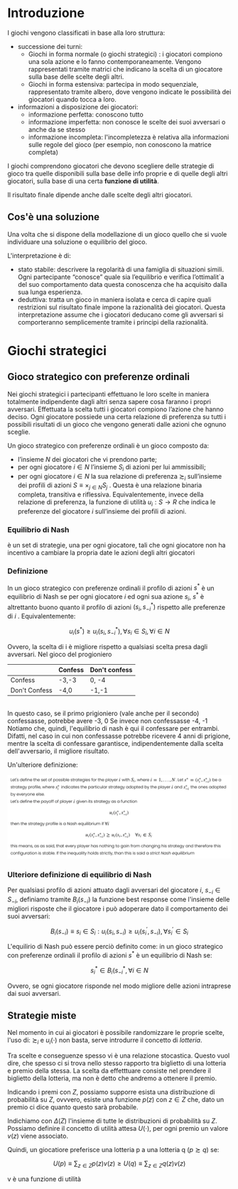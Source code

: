 # Introduzione
I giochi vengono classificati in base alla loro struttura:
- successione dei turni:
  - Giochi in forma normale (o giochi strategici) : i giocatori compiono una sola azione e lo fanno contemporaneamente. Vengono rappresentati tramite matrici che indicano la scelta di un giocatore sulla base delle scelte degli altri.
  - Giochi in forma estensiva: partecipa in modo sequenziale, rappresentato tramite albero, dove vengono indicate le possibilità dei giocatori quando tocca a loro. 
- informazioni a disposizione dei giocatori:
  - informazione perfetta: conoscono tutto
  - informazione imperfetta: non conosce le scelte dei suoi avversari o anche da se stesso 
  - informazione incompleta: l'incompletezza è relativa alla informazioni sulle regole del gioco (per esempio, non conoscono la matrice completa)


I giochi comprendono giocatori che devono scegliere delle strategie di gioco tra quelle disponibili sulla base delle info proprie e di quelle degli altri giocatori, sulla base di una certa $\textbf{funzione di utilità}$.

Il risultato finale dipende anche dalle scelte degli altri giocatori.


## Cos'è una soluzione

Una volta che si dispone della modellazione di un gioco quello che si vuole individuare una soluzione o equilibrio del gioco.

L'interpretazione è di:
- stato stabile: descrivere la regolarità di una famiglia di situazioni simili. Ogni partecipante “conosce” quale sia l’equilibrio e  verifica  l’ottimalit`a  del  suo  comportamento  data  questa  conoscenza  che  ha acquisito dalla sua lunga esperienza.
- deduttiva: tratta un gioco in maniera isolata e cerca di capire quali restrizioni sul risultato finale impone la razionalità dei giocatori. Questa interpretazione assume che i giocatori deducano come gli avversari si comporteranno semplicemente tramite i principi della razionalità.

# Giochi strategici

## Gioco strategico con preferenze ordinali

Nei giochi  strategici i partecipanti effettuano le loro scelte in maniera totalmente indipendente dagli altri senza sapere cosa faranno i propri avversari. Effettuata la scelta tutti i giocatori compiono l’azione che hanno deciso.
Ogni giocatore possiede una certa relazione di preferenza su tutti i possibili risultati di un gioco che vengono generati dalle azioni che ognuno sceglie. 

Un  gioco  strategico  con  preferenze  ordinali  è un  gioco  composto da:

- l’insieme $N$ dei giocatori che vi prendono parte;
- per ogni giocatore $i \in N$ l’insieme $S_i$ di azioni per lui ammissibili;
- per ogni giocatore $i \in N$ la  sua  relazione  di  preferenza  $\succsim_i$  sull’insieme dei  profili  di  azioni  $S  ≡ ×_{j∈N} S_j$ . Questa  è  una  relazione  binaria  completa, transitiva e riflessiva. Equivalentemente, invece della relazione di preferenza,  la  funzione  di  utilità  $u_i : S  → R$  che  indica  le  preferenze  del giocatore $i$ sull’insieme dei profili di azioni.

### Equilibrio di Nash

è un set di strategie, una per ogni giocatore, tali che ogni giocatore non ha incentivo a cambiare la propria date le azioni degli altri giocatori

### Definizione 

In un gioco strategico con preferenze ordinali il profilo di azioni $s^*$ è un equilibrio di Nash se per ogni giocatore $\textit{i}$ ed ogni sua azione $s_i$, $s^*$ è altrettanto buono quanto il profilo di azioni $(s_i,s^*_{-i})$ rispetto alle preferenze di $i$ . Equivalentemente:

$$ u_i(s^*) \geq u_i(s_i,s^*_{-i}), \forall s_i \in S_i, \forall i \in N $$

Ovvero, la scelta di i è migliore rispetto a qualsiasi scelta presa dagli avversari. Nel gioco del progioniero

|                | Confess  | Don't confess | 
| -------------- | -------- | ------------- |
| Confess        |  -3,-3   | 0, -4         |
| Don't Confess  |  -4,0    | -1,-1         |


<br>
In questo caso, se il primo prigioniero (vale anche per il secondo) confessasse, potrebbe avere
        -3, 0
Se invece non confessasse
        -4, -1
Notiamo che, quindi, l'equilibrio di nash è qui il confessare per entrambi. Difatti, nel caso in cui non confessasse potrebbe ricevere 4 anni di prigione, mentre la scelta di confessare garantisce, indipendentemente dalla scelta dell'avversario, il migliore risultato.

Un'ulteriore definizione:

![Nash equilibrium](images/nash_definition.png)


### Ulteriore definizione di equilibrio di Nash

Per qualsiasi profilo di azioni attuato dagli avversari del giocatore $i$, $s_{-i} \in S_{-i}$, definiamo tramite $B_i(s_{-i})$ la funzione best response come l'insieme delle migliori risposte che il giocatore i può adoperare dato il comportamento dei suoi avversari:

$$B_i(s_{-i}) \equiv {s_i \in S_i : u_i(s_i,s_{-i}) \ge u_i(s^{'}_i,s_{-i}), \forall s^{'}_i \in S_i }$$

L'equilirio di Nash può essere perciò definito come: in un gioco strategico con preferenze ordinali il profilo di azioni $s^*$ è un equilibrio di Nash se:

$$s^*_i \in B_i(s^*_{-i}, \forall i \in N$$

Ovvero, se ogni giocatore risponde nel modo migliore delle azioni intraprese dai suoi avversari.


## Strategie miste

Nel momento in cui ai giocatori è possibile randomizzare le proprie scelte, l'uso di: $\succsim_i$ e $u_i(\cdot)$ non basta, serve introdurre il concetto di $lotteria$.

Tra scelte e conseguenze spesso vi è una relazione stocastica. Questo vuol dire, che spesso ci si trova nello stesso rapporto tra biglietto di una lotteria e premio della stessa. La scelta da effetttuare consiste nel prendere il biglietto della lotteria, ma non è detto che andremo a ottenere il premio.

Indicando i premi con $Z$, possiamo supporre esista una distribuzione di probabilità su $Z$, ovvvero, esiste una funzione $p(z)$ con $z\in Z$ che, dato un premio ci dice quanto questo sarà probabile. 

Indichiamo con $\Delta(Z)$ l'insieme di tutte le distribuzioni di probabilità su $Z$.
Possiamo definire il concetto di utilità attesa $U(\cdot)$, per ogni premio un valore $v(z)$ viene associato. 

Quindi, un giocatiore preferisce una lotteria p a una lotteria q ($p \succsim q$) se:

$$U(p) \equiv \sum_{z\in Z} p(z)v(z) \ge U(q) \equiv  \sum_{z\in Z} q(z)v(z) $$

v è una funzione di utilità












